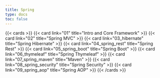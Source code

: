 ```yaml
---
title: Spring
type: docs
toc: false
---
```


{{< cards >}}
{{< card link="01" title="Intro and Core Framework" >}}
{{< card link="02" title="Spring MVC" >}}
{{< card link="03_hibernate" title="Spring Hibernate" >}}
{{< card link="04_spring_rest" title="Spring Rest" >}}
{{< card link="05_spring_boot" title="Spring Boot" >}}
{{< card link="06_thymeleaf" title="Spring Thymeleaf" >}}
{{< card link="07_spring_maven" title="Maven" >}}
{{< card link="08_spring_security" title="Spring Security" >}}
{{< card link="09_spring_aop" title="Spring AOP" >}}
{{< /cards >}}
